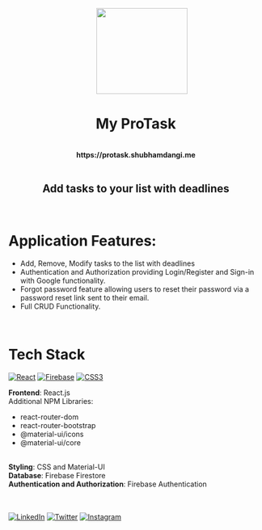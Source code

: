 
<p align="center"> 
&nbsp; &nbsp; &nbsp; <img src="https://user-images.githubusercontent.com/51415346/153376404-20f90c53-9ee0-4ed4-b246-6ece1732818c.png" width="180" height="170">
</p>
<div align="center"><h1>My ProTask</h1><br><b>https://protask.shubhamdangi.me</b>
</div>
  <br>
  <div align="center">


<h2> Add tasks to your list with deadlines
</h2>
</div>
<br>


# Application Features:
  - Add, Remove, Modify tasks to the list with deadlines
  - Authentication and Authorization providing Login/Register and Sign-in with Google functionality.
  - Forgot password feature allowing users to reset their password via a password reset link sent to their email.
  - Full CRUD Functionality.



<br>


# Tech Stack
[![React](https://img.shields.io/badge/React-20232A?style=for-the-badge&logo=react&logoColor=61DAF)](#)
[![Firebase](https://img.shields.io/badge/firebase-20232A.svg?style=for-the-badge&logo=firebase)](#)
[![CSS3](https://img.shields.io/badge/css3-20232A.svg?style=for-the-badge&logo=css3)](#)

<b>Frontend</b>: React.js
<br>
Additional NPM Libraries:

  - react-router-dom
  - react-router-bootstrap
  - @material-ui/icons
  - @material-ui/core

<br>
<b>Styling</b>: CSS and Material-UI
<br>
<b>Database</b>: Firebase Firestore
<br>
<b>Authentication and Authorization</b>: Firebase Authentication

<br>
<br><br>


[![LinkedIn](https://img.shields.io/static/v1.svg?label=connect&message=@ishubhamdangi&color=grey&logo=linkedin&style=flat&logoColor=white&colorA=blue)](https://www.linkedin.com/in/ishubhamdangi/) [![Twitter](https://img.shields.io/static/v1.svg?label=connect&message=@ishubhamdangi&color=grey&logo=twitter&style=flat&logoColor=white&colorA=blue)](https://twitter.com/ishubhamdangi) [![Instagram](https://img.shields.io/static/v1.svg?label=follow&message=@ishubhamdangi&color=grey&logo=instagram&style=flat&logoColor=white&colorA=blue)](https://www.instagram.com/ishubhamdangi/) 
